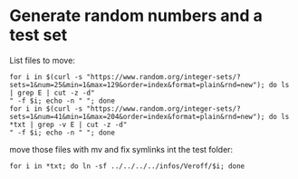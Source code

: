 # Generate random numbers and a test set

List files to move:
```
for i in $(curl -s "https://www.random.org/integer-sets/?sets=1&num=25&min=1&max=129&order=index&format=plain&rnd=new"); do ls | grep E | cut -z -d"
" -f $i; echo -n " "; done
for i in $(curl -s "https://www.random.org/integer-sets/?sets=1&num=41&min=1&max=204&order=index&format=plain&rnd=new"); do ls *txt | grep -v E | cut -z -d"
" -f $i; echo -n " "; done
```

move those files with mv and fix symlinks int the test folder:
```
for i in *txt; do ln -sf ../../../../infos/Veroff/$i; done
```